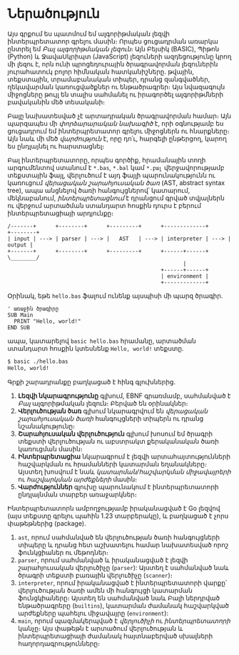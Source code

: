 # Ներածություն

Այս գրքում ես պատմում եմ ալգորիթմական լեզվի ինտերպրետատոր գրելու մասին։ Որպես ցուցադրման առարկա ընտրել եմ _Բալ ալգորիթմական լեզուն_։ Այն Բեյսիկ (BASIC), Պիթոն (Python) և ՋավաՍկրիպտ (JavaScript) լեզուների ազդեցությունը կրող մի լեզու է, որն ունի պրոցեդուրային ծրագրավորման լեզուներին յուրահատուկ բոլոր հիմնական հատկանիշները. թվային, տեքստային, տրամաբանական տիպեր, դրանց զանգվածներ, ղեկավարման կառուցվածքներ ու ենթածրագրեր։ Այս նվազագույն միջոցները թույլ են տալիս սահմանել ու իրագործել ալգորիթմների բավականին մեծ տեսականի։

Բալը նախատեսված չէ արտադրական ծրագրավորման համար։ Այն պարզապես մի _փորձարարական նախագիծ_ է, որի օգնությամբ ես ցուցադրում եմ ինտերպրետատոր գրելու միջոցներն ու հնարքները։ Այն նաև մի մեծ _վարժություն_ է, որը դո՛ւ, հարգելի ընթերցող, կարող ես ընդլայնել ու հարստացնել։

Բալ ինտերպրետատորը, որպես գործիք, հրամանային տողի արգումենտով ստանում է `*.bas`, `*.bal` կամ `*.բալ` վերջավորությամբ տեքստային ֆայլ, վերլուծում է այդ ֆայլի պարունակությունն ու կառուցում _վերացական շարահյուսական ծառ_ (AST, abstract syntax tree), ապա անցնելով ծառի հանգույցներով՝ կատարում, մեկնաբանում, _ինտերպրետացնում_ է դրանցում գրված տվյալներն ու վերջում արտածման ստանդարտ հոսքին դուրս է բերում ինտերպրետացիայի արդյունքը։

```
/-------+      +--------+      +---------+      +-------------+      +--------+
| input | ---> | parser | ---> |   AST   | ---> | interpreter | ---> | output |
+-------+      +--------+      +---------+      +------+------+      \________/
                                                       |
                                                +------+------+
                                                | environment |
                                                +-------------+
```

Օրինակ, եթե `hello.bas` ֆալում ունենք այսպիսի մի պարզ ծրագիր․

```basic
' առաջին ծրագիրը
SUB Main
  PRINT "Hello, world!"
END SUB
```

ապա, կատարելով `basic hello.bas` հրամանը, արտածման ստանդարտ հոսքին կտեսնենք `Hello, world!` տեքստը․

```bash
$ basic ./hello.bas
Hello, world!
```

Գրքի շարադրանքը բաղկացած է հինգ գլուխներից․
1. __Լեզվի նկարագրությունը__ գլխում, EBNF գրառմամբ, սահմանված է _Բալ_ ալգորիթմական լեզուն։ Բերված են օրինակներ։
2. __Վերլուծության ծառ__ գլխում նկարագրվում են _վերացական շարահյուսական ծառի_ հանգույցների տիպերն ու դրանց նշանակությունը։
3. __Շարահյուսական վերլուծություն__ գլխում խոսում եմ ծրագրի տեքստի վերլուծության ու աբստրակտ քերականական ծառի կառուցման մասին։
4. __Ինտերպրետացիա__ նկարագրում է լեզվի արտահայտությունների հաշվարկման ու հրամանների կատարման եղանակները։ Այստեղ խոսվում է նաև _կատարման/հաշվարկման միջավայրերի_ ու _հաշվարկման արժեքների_ մասին։
5. __Վարժություններ__ գլուխը պարունակում է ինտերպրետատորի ընդլայնման տարբեր առաջարկներ։

Ինտերպրետատորն ամբողջությամբ իրականացված է Go լեզվով (այս տեքստը գրելու պահին 1.23 տարբերակը), և բաղկացած է չորս փաթեթներից (package).
1. `ast`, որում սահմանված են վերլուծության ծառի հանգույցների տիպերը և դրանց հետ աշխատելու համար նախատեսված որոշ ֆունկցիաներ ու մեթոդներ։
2. `parser`, որում սահմանված և իրականացված է լեզվի շարահյուսական վերլուծիչը (`parser`): Այստեղ է սահմանված նաև ծրագրի տեքստի բառային վերլուծիչը (`scanner`)։
3. `interpreter`, որում իրականացված է ինտերպրետատորի վարքը՝ վերլուծության ծառի ամեն մի հանգույցի կատարման ֆունցկիաները։ Այստեղ են սահմանված նաև Բալի ներդրված ենթածրագրերը (`builtins`), կատարման ժամանակ հաշվարկված արժեքները պահելու միջավայրը (`environment`): 
4. `main`, որում պազմակերպված է _վերլուծիչի_ ու _ինտերպրետատորի_ կանչը։ Այս փաթեթն է արտածում վերլուծության և ինտերպրետացիայի ժամանակ հայտնաբերված սխալների հաղորդագրությունները։


